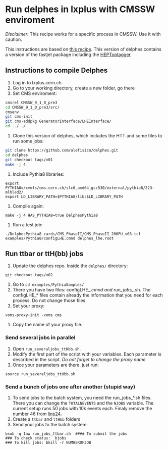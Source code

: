 # Run delphes in lxplus with CMSSW enviroment

_Disclaimer:_ This recipe works for a specific process in CMSSW. Use it with caution.

This instructions are based on [this recipe](https://twiki.cern.ch/twiki/bin/viewauth/CMS/DelphesUPG). This version of delphes contains a version of the fastjet package including the [HEPToptagger](http://www.thphys.uni-heidelberg.de/~plehn/index.php?show=heptoptagger&visible=tools)

## Instructions to compile Delphes

1. Log in to lxplus.cern.ch
1. Go to your working directory, create a new folder, go there
1. Set CMS enviroment:
```bash
cmsrel CMSSW_9_1_0_pre3
cd CMSSW_9_1_0_pre3/src/
cmsenv
git cms-init
git cms-addpkg GeneratorInterface/LHEInterface/
cd ../../
```
1. Clone this version of delphes, which includes the HTT and some files to run some jobs:
```bash
git clone https://github.com/alefisico/delphes.git
cd delphes
git checkout tags/v01
make -j 4
```
1. Include Pythia8 libraries:
```
export PYTHIA8=/cvmfs/cms.cern.ch/slc6_amd64_gcc530/external/pythia8/223-mlhled2/
export LD_LIBRARY_PATH=$PYTHIA8/lib:$LD_LIBRARY_PATH
```
1. Compile again:
```
make -j 4 HAS_PYTHIA8=true DelphesPythia8  
```
1. Run a test job:
```
./DelphesPythia8 cards/CMS_PhaseII/CMS_PhaseII_200PU_v03.tcl examples/Pythia8/configLHE.cmnd delphes_lhe.root
```

## Run ttbar or ttH(bb) jobs

1. Update the delphes repo. Inside the `delphes/` directory:
```
git checkout tags/v02
```
1. Go to `cd examples/PythiaSamples/`
1. There you have two files: configLHE_*.cmnd and run_jobs_*.sh. The configLHE_* files contain already the information that you need for each process. Do not change those files
1. Set your proxy:
```
voms-proxy-init -voms cms
```
1. Copy the name of your proxy file.

### Send several jobs in parallel

1. Open `run_severaljobs_ttHbb.sh`.
1. Modify the first part of the script with your variables. Each parameter is described in the script. _Do not forget to change the proxy name_
1. Once your parameters are there. just run:
```
source run_severaljobs_ttHbb.sh
```


### Send a bunch of jobs one after another (stupid way)
1. To send jobs to the batch system, you need the run_jobs_*.sh files. There you can change the `TOTALNEVENTS` and the `NJOBS` variable. The current setup runs 50 jobs with 10k events each. Finaly remove the number 46 from [line24](https://github.com/alefisico/delphes/blob/myV0/examples/PythiaSamples/run_jobs_ttbar.sh#L24).
1. Create a `ttbar` and `ttHbb` folders
1. Send your jobs to the batch system:
```
bsub -q 1nw run_jobs_ttbar.sh  #### To submit the jobs
### To check status:  bjobs
### To kill jobs: bkill -r NUMBEROFJOB
```
